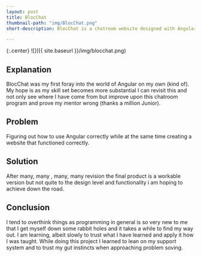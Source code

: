 ```yaml
---
layout: post
title: BlocChat
thumbnail-path: "img/BlocChat.png"
short-description: BlocChat is a chatroom website designed with AngularJS

---
```


{:.center}
![]({{ site.baseurl }}/img/blocchat.png)

## Explanation

BlocChat was my first foray into the world of Angular on my own (kind of). My hope is as my skill set becomes more substantial I can revisit this and not only see where I have come from but improve upon this chatroom program and prove my mentor wrong (thanks a million Junior).

## Problem

Figuring out how to use Angular correctly while at the same time creating a website that functioned correctly. 

## Solution

After many, many , many, many revision the final product is a workable version but not quite to the design level and functionality i am hoping to achieve down the road. 



## Conclusion

I tend to overthink things as programming in general is so very new to me that I get myself down some rabbit holes and it takes a while to find my way out. I am learning, albeit slowly to trust what I have learned and apply it how I was taught. While doing this project I learned to lean on my support system and to trust my gut instincts when approaching problem soving. 